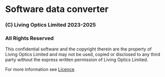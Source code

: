 # Software data converter

### (C) Living Optics Limited 2023-2025
### All Rights Reserved

This confidential software and the copyright therein are the property of Living Optics Limited and may not be used, copied or disclosed to any third party without the express written permission of Living Optics Limited.

For more information see [Licence](./LICENCE.md).
